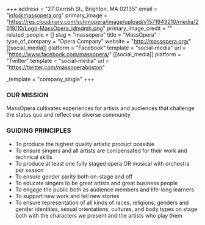 +++
address = "27 Gerrish St., Brighton, MA 02135"
email = "info@massopera.org"
primary_image = "https://res.cloudinary.com/schmopera/image/upload/v1571943210/media/2019/10/Logo-MassOpera_idmdmh.png"
primary_image_credit = ""
related_people = []
slug = "massopera"
title = "MassOpera"
type_of_company = "Opera Company"
website = "http://massopera.org/"
[[social_media]]
platform = "Facebook"
template = "social-media"
url = "https://www.facebook.com/massopera/"
[[social_media]]
platform = "Twitter"
template = "social-media"
url = "https://twitter.com/massoperaboston"

_template = "company_single"
+++
### OUR MISSION

MassOpera cultivates experiences for artists and audiences that challenge the status quo and reflect our diverse community

### GUIDING PRINCIPLES

* To produce the highest quality artistic product possible
* To ensure singers and all artists are compensated for their work and technical skills
* To produce at least one fully staged opera OR musical with orchestra per season
* To ensure gender parity both on-stage and off
* To educate singers to be great artists and great business people
* To engage the public both as audience members and life-long learners
* To support new work and tell new stories
* To ensure representation of all kinds of races, religions, genders and gender identities, sexual orientations, cultures, and body types on stage both with the characters we present and the artists who play them